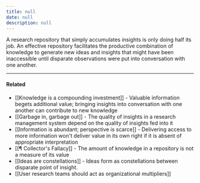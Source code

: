 ```yaml
---
title: null
date: null
description: null
---
```


A research repository that simply accumulates insights is only doing half its job. An effective repository facilitates the productive combination of knowledge to generate new ideas and insights that might have been inaccessible until disparate observations were put into conversation with one another.

---

#### Related

-   [[Knowledge is a compounding investment]] - Valuable information begets additional value; bringing insights into conversation with one another can contribute to new knowledge
-   [[Garbage in, garbage out]] - The quality of insights in a research management system depend on the quality of insights fed into it
-   [[Information is abundant; perspective is scarce]] - Delivering access to more information won't deliver value in its own right if it is absent of appropriate interpretation
-   [[¶ Collector's Fallacy]] - The amount of knowledge in a repository is not a measure of its value
-   [[Ideas are constellations]] - Ideas form as constellations between disparate point of insight.
-   [[User research teams should act as organizational multipliers]]

